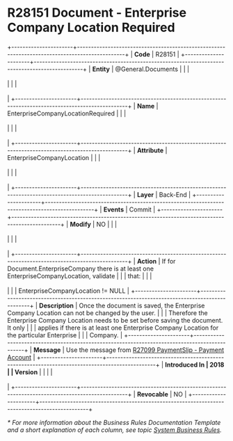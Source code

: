 ﻿---
erp.type: business-rule
erp.entity: General.Documents
---

# R28151 Document - Enterprise Company Location Required
+----------------------+-----------------------------------------------------------------------------------------------+
| **Code**             | R28151                                                                                        |
+----------------------+-----------------------------------------------------------------------------------------------+
| **Entity**           | @General.Documents                                                                            |
|                      | <br/><br/>                                                                                    |
|                      | <br/><br/>                                                                                    |
+----------------------+-----------------------------------------------------------------------------------------------+
| **Name**             | EnterpriseCompanyLocationRequired                                                             |
|                      | <br/><br/>                                                                                    |
|                      | <br/><br/>                                                                                    |
+----------------------+-----------------------------------------------------------------------------------------------+
| **Attribute**        | EnterpriseCompanyLocation                                                                     |
|                      | <br/><br/>                                                                                    |
|                      | <br/><br/>                                                                                    |
+----------------------+-----------------------------------------------------------------------------------------------+
| **Layer**            | Back-End                                                                                      |
+----------------------+-----------------------------------------------------------------------------------------------+
| **Events**           | Commit                                                                                        |
+----------------------+-----------------------------------------------------------------------------------------------+
| **Modify**           | NO                                                                                            |
|                      | <br/><br/>                                                                                    |
|                      | <br/><br/>                                                                                    |
+----------------------+-----------------------------------------------------------------------------------------------+
| **Action**           | If for Document.EnterpriseCompany there is at least one EnterpriseCompanyLocation, validate   |
|                      | that:                                                                                         |
|                      | <br/><br/>                                                                                    |
|                      | EnterpriseCompanyLocation != NULL                                                             |
+----------------------+-----------------------------------------------------------------------------------------------+
| **Description**      | Once the document is saved, the Enterprise Company Location can not be changed by the user.   |
|                      | Therefore the Enterprise Company Location needs to be set before saving the document. It only |
|                      | applies if there is at least one Enterprise Company Location for the particular Enterprise    |
|                      | Company.                                                                                      |
+----------------------+-----------------------------------------------------------------------------------------------+
| **Message**          | Use the message from [R27099 PaymentSlip - Payment Account](R27099.md)                        |
+----------------------+-----------------------------------------------------------------------------------------------+
| **Introduced In      | 2018                                                                                          |
| Version**            |                                                                                               |
|                      | <br/><br/>                                                                                    |
+----------------------+-----------------------------------------------------------------------------------------------+
| **Revocable**        | NO                                                                                            |
+----------------------+-----------------------------------------------------------------------------------------------+

*\* For more information about the Business Rules Documentation Template and a short explanation of each column, see
topic [System Business Rules](../templates/template-description-system-business-rules.md).*

